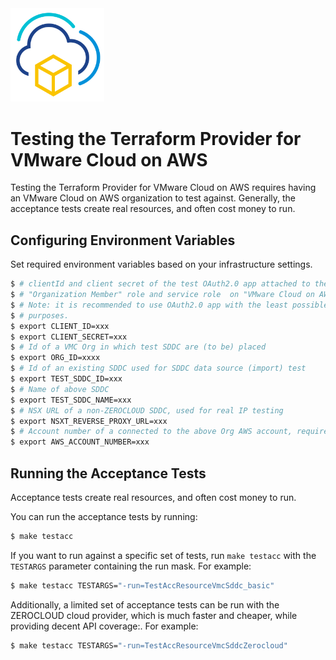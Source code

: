<!--
© Broadcom. All Rights Reserved.
The term “Broadcom” refers to Broadcom Inc. and/or its subsidiaries.
SPDX-License-Identifier: MPL-2.0
-->

<!-- markdownlint-disable first-line-h1 no-inline-html -->

<img src="images/icon-color.png" alt="VMware Cloud on AWS" width="150">

# Testing the Terraform Provider for VMware Cloud on AWS

Testing the Terraform Provider for VMware Cloud on AWS requires having an VMware
Cloud on AWS organization to test against. Generally, the acceptance tests
create real resources, and often cost money to run.

## Configuring Environment Variables

Set required environment variables based on your infrastructure settings.

```sh
$ # clientId and client secret of the test OAuth2.0 app attached to the test organization with at least
$ # "Organization Member" role and service role  on "VMware Cloud on AWS" service that is allowed to deploy SDDCs.
$ # Note: it is recommended to use OAuth2.0 app with the least possible roles (the above mentioned) for testing
$ # purposes.
$ export CLIENT_ID=xxx
$ export CLIENT_SECRET=xxx
$ # Id of a VMC Org in which test SDDC are (to be) placed
$ export ORG_ID=xxxx
$ # Id of an existing SDDC used for SDDC data source (import) test
$ export TEST_SDDC_ID=xxx
$ # Name of above SDDC
$ export TEST_SDDC_NAME=xxx
$ # NSX URL of a non-ZEROCLOUD SDDC, used for real IP testing
$ export NSXT_REVERSE_PROXY_URL=xxx
$ # Account number of a connected to the above Org AWS account, required for test SDDC deployment
$ export AWS_ACCOUNT_NUMBER=xxx
```

## Running the Acceptance Tests

Acceptance tests create real resources, and often cost money to run.

You can run the acceptance tests by running:

```sh
$ make testacc
```

If you want to run against a specific set of tests, run `make testacc` with the
`TESTARGS` parameter containing the run mask. For example:

```sh
$ make testacc TESTARGS="-run=TestAccResourceVmcSddc_basic"
```

Additionally, a limited set of acceptance tests can be run with the ZEROCLOUD
cloud provider, which is much faster and cheaper, while providing decent API
coverage:. For example:

```sh
$ make testacc TESTARGS="-run=TestAccResourceVmcSddcZerocloud"
```
